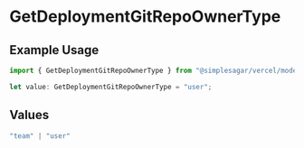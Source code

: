 # GetDeploymentGitRepoOwnerType

## Example Usage

```typescript
import { GetDeploymentGitRepoOwnerType } from "@simplesagar/vercel/models/getdeploymentop.js";

let value: GetDeploymentGitRepoOwnerType = "user";
```

## Values

```typescript
"team" | "user"
```